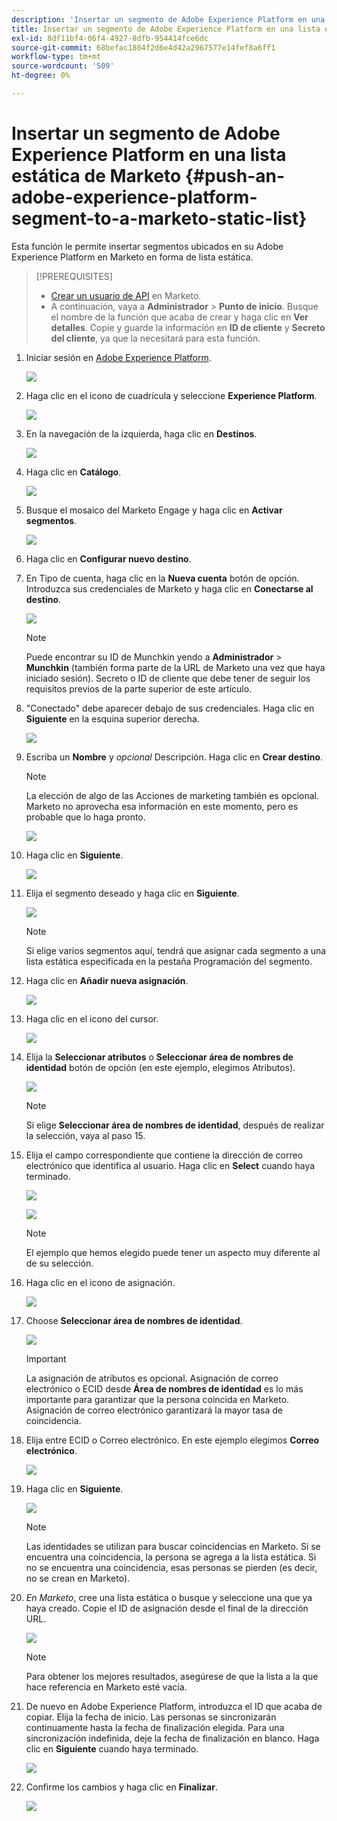 ```yaml
---
description: 'Insertar un segmento de Adobe Experience Platform en una lista estática de Marketo: Marketo Docs: documentación del producto'
title: Insertar un segmento de Adobe Experience Platform en una lista estática de Marketo
exl-id: 8df11bf4-06f4-4927-8dfb-954414fce6dc
source-git-commit: 68befac1804f2d6e4d42a2967577e14fef8a6ff1
workflow-type: tm+mt
source-wordcount: '509'
ht-degree: 0%

---
```


# Insertar un segmento de Adobe Experience Platform en una lista estática de Marketo {#push-an-adobe-experience-platform-segment-to-a-marketo-static-list}

Esta función le permite insertar segmentos ubicados en su Adobe Experience Platform en Marketo en forma de lista estática.

>[!PREREQUISITES]
>
>* [Crear un usuario de API](/help/marketo/product-docs/administration/users-and-roles/create-an-api-only-user.md) en Marketo.
>* A continuación, vaya a **Administrador** > **Punto de inicio**. Busque el nombre de la función que acaba de crear y haga clic en **Ver detalles**. Copie y guarde la información en **ID de cliente** y **Secreto del cliente**, ya que la necesitará para esta función.


1. Iniciar sesión en [Adobe Experience Platform](https://experience.adobe.com/).

   ![](assets/push-an-adobe-experience-platform-segment-to-a-marketo-static-list-1.png)

1. Haga clic en el icono de cuadrícula y seleccione **Experience Platform**.

   ![](assets/push-an-adobe-experience-platform-segment-to-a-marketo-static-list-2.png)

1. En la navegación de la izquierda, haga clic en **Destinos**.

   ![](assets/push-an-adobe-experience-platform-segment-to-a-marketo-static-list-3.png)

1. Haga clic en **Catálogo**.

   ![](assets/push-an-adobe-experience-platform-segment-to-a-marketo-static-list-4.png)

1. Busque el mosaico del Marketo Engage y haga clic en **Activar segmentos**.

   ![](assets/push-an-adobe-experience-platform-segment-to-a-marketo-static-list-5.png)

1. Haga clic en **Configurar nuevo destino**.


1. En Tipo de cuenta, haga clic en la **Nueva cuenta** botón de opción. Introduzca sus credenciales de Marketo y haga clic en **Conectarse al destino**.

   ![](assets/push-an-adobe-experience-platform-segment-to-a-marketo-static-list-6.png)

   >[!NOTE]
   >
   >Puede encontrar su ID de Munchkin yendo a **Administrador** > **Munchkin** (también forma parte de la URL de Marketo una vez que haya iniciado sesión). Secreto o ID de cliente que debe tener de seguir los requisitos previos de la parte superior de este artículo.

1. &quot;Conectado&quot; debe aparecer debajo de sus credenciales. Haga clic en **Siguiente** en la esquina superior derecha.

   ![](assets/push-an-adobe-experience-platform-segment-to-a-marketo-static-list-7.png)

1. Escriba un **Nombre** y _opcional_ Descripción. Haga clic en **Crear destino**.

   >[!NOTE]
   >
   >La elección de algo de las Acciones de marketing también es opcional. Marketo no aprovecha esa información en este momento, pero es probable que lo haga pronto.

   ![](assets/push-an-adobe-experience-platform-segment-to-a-marketo-static-list-8.png)

1. Haga clic en **Siguiente**.

   ![](assets/push-an-adobe-experience-platform-segment-to-a-marketo-static-list-9.png)

1. Elija el segmento deseado y haga clic en **Siguiente**.

   ![](assets/push-an-adobe-experience-platform-segment-to-a-marketo-static-list-10.png)

   >[!NOTE]
   >
   >Si elige varios segmentos aquí, tendrá que asignar cada segmento a una lista estática especificada en la pestaña Programación del segmento.

1. Haga clic en **Añadir nueva asignación**.

   ![](assets/push-an-adobe-experience-platform-segment-to-a-marketo-static-list-11.png)

1. Haga clic en el icono del cursor.

   ![](assets/push-an-adobe-experience-platform-segment-to-a-marketo-static-list-12.png)

1. Elija la **Seleccionar atributos** o **Seleccionar área de nombres de identidad** botón de opción (en este ejemplo, elegimos Atributos).

   ![](assets/push-an-adobe-experience-platform-segment-to-a-marketo-static-list-13.png)

   >[!NOTE]
   >
   >Si elige **Seleccionar área de nombres de identidad**, después de realizar la selección, vaya al paso 15.

1. Elija el campo correspondiente que contiene la dirección de correo electrónico que identifica al usuario. Haga clic en **Select** cuando haya terminado.

   ![](assets/push-an-adobe-experience-platform-segment-to-a-marketo-static-list-14.png)

   ![](assets/push-an-adobe-experience-platform-segment-to-a-marketo-static-list-15.png)

   >[!NOTE]
   >
   >El ejemplo que hemos elegido puede tener un aspecto muy diferente al de su selección.

1. Haga clic en el icono de asignación.

   ![](assets/push-an-adobe-experience-platform-segment-to-a-marketo-static-list-16.png)

1. Choose **Seleccionar área de nombres de identidad**.

   ![](assets/push-an-adobe-experience-platform-segment-to-a-marketo-static-list-17.png)

   >[!IMPORTANT]
   >
   >La asignación de atributos es opcional. Asignación de correo electrónico o ECID desde **Área de nombres de identidad** es lo más importante para garantizar que la persona coincida en Marketo. Asignación de correo electrónico garantizará la mayor tasa de coincidencia.

1. Elija entre ECID o Correo electrónico. En este ejemplo elegimos **Correo electrónico**.

   ![](assets/push-an-adobe-experience-platform-segment-to-a-marketo-static-list-18.png)

1. Haga clic en **Siguiente**.

   ![](assets/push-an-adobe-experience-platform-segment-to-a-marketo-static-list-19.png)

   >[!NOTE]
   >
   >Las identidades se utilizan para buscar coincidencias en Marketo. Si se encuentra una coincidencia, la persona se agrega a la lista estática. Si no se encuentra una coincidencia, esas personas se pierden (es decir, no se crean en Marketo).

1. _En Marketo_, cree una lista estática o busque y seleccione una que ya haya creado. Copie el ID de asignación desde el final de la dirección URL.

   ![](assets/push-an-adobe-experience-platform-segment-to-a-marketo-static-list-20.png)

   >[!NOTE]
   >
   >Para obtener los mejores resultados, asegúrese de que la lista a la que hace referencia en Marketo esté vacía.

1. De nuevo en Adobe Experience Platform, introduzca el ID que acaba de copiar. Elija la fecha de inicio. Las personas se sincronizarán continuamente hasta la fecha de finalización elegida. Para una sincronización indefinida, deje la fecha de finalización en blanco. Haga clic en **Siguiente** cuando haya terminado.

   ![](assets/push-an-adobe-experience-platform-segment-to-a-marketo-static-list-21.png)

1. Confirme los cambios y haga clic en **Finalizar**.

   ![](assets/push-an-adobe-experience-platform-segment-to-a-marketo-static-list-22.png)
